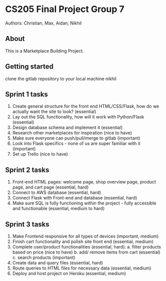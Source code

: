 # CS205 Final Project Group 7
Authors: Christian, Max, Aidan, Nikhil

## About
This is a Marketplace Building Project.

## Getting started 
clone the gitlab repository to your local machine nikhil

## Sprint 1 tasks

1. Create general structure for the front end HTML/CSS/Flask, how do we actually want the site to look? (essential)
2. Lay out the SQL functionality, how will it work with Python/Flask (essential)
3. Design database schema and implement it (essential)
4. Research other marketplaces for inspiration (nice to have)
5. Make sure everyone can push/pull/merge to gitlab (important)
6. Look into Flask specifics - none of us are super familiar with it (important)
7. Set up Trello (nice to have)

## Sprint 2 tasks

1. Front-end HTML pages: welcome page, shop overview page, product page, and cart page (essential, hard)
2. Connect to AWS database (essential, hard)
3. Connect Flask with Front-end and database (essential, hard)
4. Make sure SQL is fully functioning within the project - fully accessible and functionable (essential, medium to hard)

## Sprint 3 tasks

1. Make Frontend responsive for all types of devices (important, medium)
2. Finish cart functionality and polish site front end (essential, medium)
3. Complete user/product functionalities (essential, hard):
    a. filter products based on price (nice to have)
    b. add/ remove items from cart  (essential)
    c. search products (important)
4. Create data and query files (essential, hard)
5. Route queries to HTML files for necessary data (essential, medium)
6. Deploy and host project on Heroku (essential, medium)

